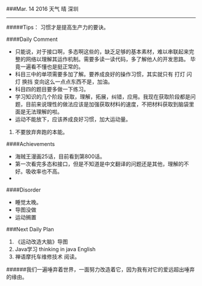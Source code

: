 ###Mar. 14 2016 天气 晴 深圳
***
#####Tips：
习惯才是提高生产力的要诀。

####Daily Comment
+ 只能说，对于接口啊，多态啊这些的，缺乏足够的基本素材，难以串联起来完整的网络以理解其运作机制。需要多读一读代码，多了解他人的开发思路。 毕竟一遍看不懂也是挺正常的。
+ 科目三中的单项需要多加了解。要养成良好的操作习惯，其实就只有 打灯 闪灯 换挡 变向这么一点点东西不是，加油。
+ 科目四的题目要多做一下练习。
+ 学习知识的几个阶段 获取，理解，拓展，纠错，应用。我现在获取阶段都是问题，目前来说理性的做法应该是加强获取材料的速度，不把材料获取到脑袋里面是无法理解的啦。
+ 运动不能放下，应该养成良好习惯，加大运动量。

1. 不要放弃奔跑的本能。

####Achievements
+ 海贼王漫画25话，目前看到第800话。
+ 第一次看完多态和接口，但是不知道是中文翻译的问题还是其他，理解的不好。吸收率也不高。
+ 

####Disorder
* 睡觉太晚。
* 导图没做
* 运动搁置

###Next Daily Plan

1. 《运动改造大脑》导图
2. Java学习 thinking in java English
3. 禅语摩托车维修技术 阅读。

######我们一遍唾弃着世界，一面努力改造着它，因为我有对它的爱远超出唾弃的缘由。